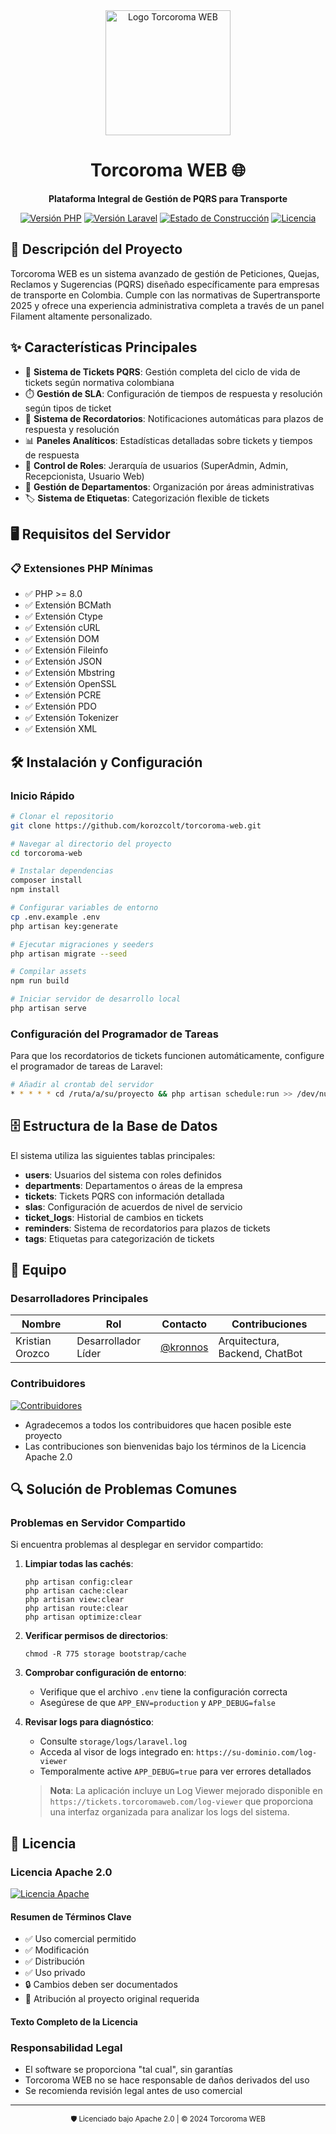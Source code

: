 <div align="center">
    <img src="https://torcoromaweb.com/images/logo.png" alt="Logo Torcoroma WEB" width="200"/>

# Torcoroma WEB 🌐

**Plataforma Integral de Gestión de PQRS para Transporte**

[![Versión PHP](https://img.shields.io/badge/PHP-8.0%2B-blue?style=for-the-badge&logo=php)](https://www.php.net/)
[![Versión Laravel](https://img.shields.io/badge/Laravel-10.x-red?style=for-the-badge&logo=laravel)](https://laravel.com/)
[![Estado de Construcción](https://img.shields.io/badge/build-passing-brightgreen?style=for-the-badge&logo=github)](https://github.com/korozcolt/torcoroma-web)
[![Licencia](https://img.shields.io/badge/licencia-MIT-green?style=for-the-badge)](LICENSE)

</div>

## 🚀 Descripción del Proyecto

Torcoroma WEB es un sistema avanzado de gestión de Peticiones, Quejas, Reclamos y Sugerencias (PQRS) diseñado específicamente para empresas de transporte en Colombia. Cumple con las normativas de Supertransporte 2025 y ofrece una experiencia administrativa completa a través de un panel Filament altamente personalizado.

## ✨ Características Principales

- 🎫 **Sistema de Tickets PQRS**: Gestión completa del ciclo de vida de tickets según normativa colombiana
- ⏱️ **Gestión de SLA**: Configuración de tiempos de respuesta y resolución según tipos de ticket
- 🔔 **Sistema de Recordatorios**: Notificaciones automáticas para plazos de respuesta y resolución
- 📊 **Paneles Analíticos**: Estadísticas detalladas sobre tickets y tiempos de respuesta
- 👥 **Control de Roles**: Jerarquía de usuarios (SuperAdmin, Admin, Recepcionista, Usuario Web)
- 🏢 **Gestión de Departamentos**: Organización por áreas administrativas
- 🏷️ **Sistema de Etiquetas**: Categorización flexible de tickets

## 🖥️ Requisitos del Servidor

### 📋 Extensiones PHP Mínimas

- ✅ PHP >= 8.0
- ✅ Extensión BCMath
- ✅ Extensión Ctype
- ✅ Extensión cURL
- ✅ Extensión DOM
- ✅ Extensión Fileinfo
- ✅ Extensión JSON
- ✅ Extensión Mbstring
- ✅ Extensión OpenSSL
- ✅ Extensión PCRE
- ✅ Extensión PDO
- ✅ Extensión Tokenizer
- ✅ Extensión XML

## 🛠️ Instalación y Configuración

### Inicio Rápido

```bash
# Clonar el repositorio
git clone https://github.com/korozcolt/torcoroma-web.git

# Navegar al directorio del proyecto
cd torcoroma-web

# Instalar dependencias
composer install
npm install

# Configurar variables de entorno
cp .env.example .env
php artisan key:generate

# Ejecutar migraciones y seeders
php artisan migrate --seed

# Compilar assets
npm run build

# Iniciar servidor de desarrollo local
php artisan serve
```

### Configuración del Programador de Tareas

Para que los recordatorios de tickets funcionen automáticamente, configure el programador de tareas de Laravel:

```bash
# Añadir al crontab del servidor
* * * * * cd /ruta/a/su/proyecto && php artisan schedule:run >> /dev/null 2>&1
```

## 🗄️ Estructura de la Base de Datos

El sistema utiliza las siguientes tablas principales:

- **users**: Usuarios del sistema con roles definidos
- **departments**: Departamentos o áreas de la empresa
- **tickets**: Tickets PQRS con información detallada
- **slas**: Configuración de acuerdos de nivel de servicio
- **ticket_logs**: Historial de cambios en tickets
- **reminders**: Sistema de recordatorios para plazos de tickets
- **tags**: Etiquetas para categorización de tickets

## 👥 Equipo

### Desarrolladores Principales

| Nombre | Rol | Contacto | Contribuciones |
|--------|-----|----------|----------------|
| Kristian Orozco | Desarrollador Líder | [@kronnos](https://github.com/korozcolt/) | Arquitectura, Backend, ChatBot |

### Contribuidores

[![Contribuidores](https://img.shields.io/github/contributors/korozcolt/torcoroma-web?style=for-the-badge)](https://github.com/korozcolt/torcoroma-web/graphs/contributors)

- Agradecemos a todos los contribuidores que hacen posible este proyecto
- Las contribuciones son bienvenidas bajo los términos de la Licencia Apache 2.0

## 🔍 Solución de Problemas Comunes

### Problemas en Servidor Compartido

Si encuentra problemas al desplegar en servidor compartido:

1. **Limpiar todas las cachés**:
   ```
   php artisan config:clear
   php artisan cache:clear
   php artisan view:clear
   php artisan route:clear
   php artisan optimize:clear
   ```

2. **Verificar permisos de directorios**:
   ```
   chmod -R 775 storage bootstrap/cache
   ```

3. **Comprobar configuración de entorno**:
   - Verifique que el archivo `.env` tiene la configuración correcta
   - Asegúrese de que `APP_ENV=production` y `APP_DEBUG=false`

4. **Revisar logs para diagnóstico**:
   - Consulte `storage/logs/laravel.log`
   - Acceda al visor de logs integrado en: `https://su-dominio.com/log-viewer`
   - Temporalmente active `APP_DEBUG=true` para ver errores detallados

   > **Nota**: La aplicación incluye un Log Viewer mejorado disponible en `https://tickets.torcoromaweb.com/log-viewer` que proporciona una interfaz organizada para analizar los logs del sistema.

## 📄 Licencia

### Licencia Apache 2.0

[![Licencia Apache](https://img.shields.io/badge/Licencia-Apache%202.0-blue?style=for-the-badge)](http://www.apache.org/licenses/LICENSE-2.0)

#### Resumen de Términos Clave

- ✅ Uso comercial permitido
- ✅ Modificación
- ✅ Distribución
- ✅ Uso privado
- 🔒 Cambios deben ser documentados
- 📝 Atribución al proyecto original requerida

#### Texto Completo de la Licencia

### Responsabilidad Legal

- El software se proporciona "tal cual", sin garantías
- Torcoroma WEB no se hace responsable de daños derivados del uso
- Se recomienda revisión legal antes de uso comercial

---

<div align="center">
    <sub>🛡️ Licenciado bajo Apache 2.0 | © 2024 Torcoroma WEB</sub>
</div>

